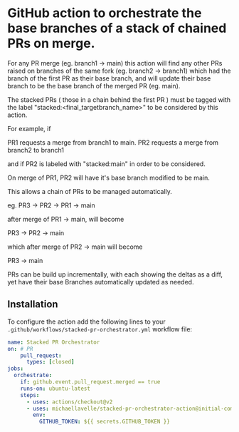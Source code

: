 # GitHub action to orchestrate the base branches of a stack of chained PRs on merge.

For any PR merge (eg. branch1 -> main) this action will find any other PRs raised on branches of the same fork (eg. branch2 -> branch1) which had the branch of the first PR as their base branch,  and will update their base branch to be the base branch of the merged PR (eg. main).

The stacked PRs ( those in a chain behind the first PR ) must be tagged with the label "stacked:<final_targetbranch_name>" to be considered by this action.

For example, if

PR1 requests a merge from branch1 to main.
PR2 requests a merge from branch2 to branch1

and if PR2 is labeled with "stacked:main" in order to be considered.

On merge of PR1,  PR2 will have it's base branch modified to be main.


This allows a chain of PRs to be managed automatically.

eg. PR3 -> PR2 -> PR1 -> main

after merge of PR1 -> main,  will become

PR3 -> PR2 -> main

which after merge of PR2 -> main will become

PR3 -> main

PRs can be build up incrementally, with each showing the deltas as a diff,  yet have their base Branches
automatically updated as needed.

## Installation

To configure the action add the following lines to your `.github/workflows/stacked-pr-orchestrator.yml` workflow file:

```yml
name: Stacked PR Orchestrator
on: # PR
    pull_request:
      types: [closed]
jobs:
  orchestrate:
    if: github.event.pull_request.merged == true
    runs-on: ubuntu-latest
    steps:
      - uses: actions/checkout@v2
      - uses: michaellavelle/stacked-pr-orchestrator-action@initial-commit
        env:
          GITHUB_TOKEN: ${{ secrets.GITHUB_TOKEN }}
```
